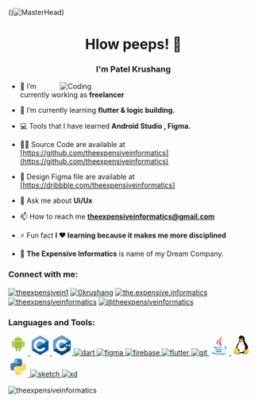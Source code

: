 ()![MasterHead](https://kili.aspix.it/Dash.png))
<h1 align="center">Hlow peeps! 👋</h1>
<h3 align="center">I'm Patel Krushang</h3>
<img align="right" alt="Coding" width="400" src="https://kili.aspix.it/Dash.png">


- 🔭 I’m currently working as **freelancer**

- 🌱 I’m currently learning **flutter & logic building.**

- 💻 Tools that I have learned **Android Studio , Figma.**

- 👨‍💻 Source Code are available at [https://github.com/theexpensiveinformatics](https://github.com/theexpensiveinformatics)

- 🎨 Design Figma file are available at [https://dribbble.com/theexpensiveinformatics]

-  💬 Ask me about **Ui/Ux**

- 📫 How to reach me **theexpensiveinformatics@gmail.com**

- ⚡ Fun fact **I ❤️ learning because it makes me more disciplined**

- 🏢 **The Expensive Informatics** is name of my Dream Company.


<h3 align="left">Connect with me:</h3>
<p align="left">
<a href="https://twitter.com/theexpensivein1" target="blank"><img align="center" src="https://raw.githubusercontent.com/rahuldkjain/github-profile-readme-generator/master/src/images/icons/Social/twitter.svg" alt="theexpensivein1" height="30" width="40" /></a>
<a href="https://linkedin.com/in/0krushang" target="blank"><img align="center" src="https://raw.githubusercontent.com/rahuldkjain/github-profile-readme-generator/master/src/images/icons/Social/linked-in-alt.svg" alt="0krushang" height="30" width="40" /></a>
<a href="https://instagram.com/the.expensive.informatics" target="blank"><img align="center" src="https://raw.githubusercontent.com/rahuldkjain/github-profile-readme-generator/master/src/images/icons/Social/instagram.svg" alt="the.expensive.informatics" height="30" width="40" /></a>
<a href="https://dribbble.com/theexpensiveinformatics" target="blank"><img align="center" src="https://raw.githubusercontent.com/rahuldkjain/github-profile-readme-generator/master/src/images/icons/Social/dribbble.svg" alt="theexpensiveinformatics" height="30" width="40" /></a>
<a href="https://www.youtube.com/c/@theexpensiveinformatics" target="blank"><img align="center" src="https://raw.githubusercontent.com/rahuldkjain/github-profile-readme-generator/master/src/images/icons/Social/youtube.svg" alt="@theexpensiveinformatics" height="30" width="40" /></a>
</p>

<h3 align="left">Languages and Tools:</h3>
<p align="left"> <a href="https://developer.android.com" target="_blank" rel="noreferrer"> <img src="https://raw.githubusercontent.com/devicons/devicon/master/icons/android/android-original-wordmark.svg" alt="android" width="40" height="40"/> </a> <a href="https://www.cprogramming.com/" target="_blank" rel="noreferrer"> <img src="https://raw.githubusercontent.com/devicons/devicon/master/icons/c/c-original.svg" alt="c" width="40" height="40"/> </a> <a href="https://www.w3schools.com/cpp/" target="_blank" rel="noreferrer"> <img src="https://raw.githubusercontent.com/devicons/devicon/master/icons/cplusplus/cplusplus-original.svg" alt="cplusplus" width="40" height="40"/> </a> <a href="https://dart.dev" target="_blank" rel="noreferrer"> <img src="https://www.vectorlogo.zone/logos/dartlang/dartlang-icon.svg" alt="dart" width="40" height="40"/> </a> <a href="https://www.figma.com/" target="_blank" rel="noreferrer"> <img src="https://www.vectorlogo.zone/logos/figma/figma-icon.svg" alt="figma" width="40" height="40"/> </a> <a href="https://firebase.google.com/" target="_blank" rel="noreferrer"> <img src="https://www.vectorlogo.zone/logos/firebase/firebase-icon.svg" alt="firebase" width="40" height="40"/> </a> <a href="https://flutter.dev" target="_blank" rel="noreferrer"> <img src="https://www.vectorlogo.zone/logos/flutterio/flutterio-icon.svg" alt="flutter" width="40" height="40"/> </a> <a href="https://git-scm.com/" target="_blank" rel="noreferrer"> <img src="https://www.vectorlogo.zone/logos/git-scm/git-scm-icon.svg" alt="git" width="40" height="40"/> </a> <a href="https://www.java.com" target="_blank" rel="noreferrer"> <img src="https://raw.githubusercontent.com/devicons/devicon/master/icons/java/java-original.svg" alt="java" width="40" height="40"/> </a> <a href="https://www.linux.org/" target="_blank" rel="noreferrer"> <img src="https://raw.githubusercontent.com/devicons/devicon/master/icons/linux/linux-original.svg" alt="linux" width="40" height="40"/> </a> <a href="https://www.python.org" target="_blank" rel="noreferrer"> <img src="https://raw.githubusercontent.com/devicons/devicon/master/icons/python/python-original.svg" alt="python" width="40" height="40"/> </a> <a href="https://www.sketch.com/" target="_blank" rel="noreferrer"> <img src="https://www.vectorlogo.zone/logos/sketchapp/sketchapp-icon.svg" alt="sketch" width="40" height="40"/> </a> <a href="https://www.adobe.com/products/xd.html" target="_blank" rel="noreferrer"> <img src="https://cdn.worldvectorlogo.com/logos/adobe-xd.svg" alt="xd" width="40" height="40"/> </a> </p>

<p><img align="center" src="https://github-readme-stats.vercel.app/api/top-langs?username=theexpensiveinformatics&show_icons=true&locale=en&layout=compact" alt="theexpensiveinformatics" /></p>


